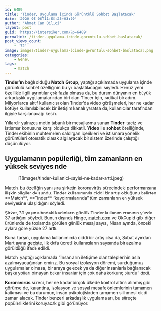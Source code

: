 ```yaml
---
id: 6489
title: 'Tinder, Uygulama İçinde Görüntülü Sohbet Başlatacak'
date: '2020-05-06T11:55:23+03:00'
author: 'Ahmet Can Bilici'
layout: post
guid: 'https://intersiber.com/?p=6489'
permalink: /tinder-uygulama-icinde-goruntulu-sohbet-baslatacak/
post_views_count:
    - '72'
image: images/tinder-uygulama-icinde-goruntulu-sohbet-baslatacak.png
categories:
    - Genel
tags:
    - match
---
```


**Tinder’ın** bağlı olduğu **Match** **Group**, yaptığı açıklamada uygulama içinde görüntülü sohbet özelliğinin bu yıl başlatılacağını söyledi. Henüz yeni özellikle ilgili ayrıntılar çok fazla olmasa da, bu durum dünyanın en büyük arkadaşlık uygulamalarından biri olan Tinder için, radikal bir adım. Milyonlarca aktif kullanıcısı olan Tinder’da video görüşmeleri, her ne kadar kötüye kullanılabilecek bir iletişim kanalı yaratsa da, kullanıcılar tarafından ilgiyle karşılanacağı kesin.

Yıllardır yalnızca metin tabanlı bir mesajlaşma sunan **Tinder**, taciz ve istismar konusuna karşı oldukça dikkatli. **Video** ile **sohbet** özelliğinde, Tinder ekibinin muhtemelen saldırgan içerikleri ve istismara yönelik görüntüleri otomatik olarak algılayacak bir sistem üzerinde çalıştığı düşünülüyor.

## Uygulamanın popülerliği, tüm zamanların en yüksek seviyesinde

<figure class="wp-block-image size-large">![](images/tinder-kullanici-sayisi-ne-kadar-artti.jpeg)</figure>Match, bu özelliğin yanı sıra şirketin koronavirüs sürecindeki performansına ilişkin bilgiler de sundu. Tinder kullanımında ciddi bir artış olduğunu belirten **Match**, **Tinder** “kaydırmalarında” tüm zamanların en yüksek seviyesine ulaşıldığını söyledi.

Şirket, 30 yaşın altındaki kadınların günlük Tinder kullanım oranının yüzde 37 arttığını söyledi. Bunun dışında Hinge, [match.com](http://match.com) ve OkCupid gibi diğer ürünlerde de toplamda görülen günlük mesaj sayısı, Nisan ayında, önceki aylara göre yüzde 27 arttı.

Buna karşın, uygulama kullanımında ciddi bir artış olsa da, Şubat ayından Mart ayına geçişte, ilk defa ücretli kullanıcıların sayısında bir azalma görüldüğü ifade edildi.

Match, yaptığı açıklamada “İnsanların iletişime olan taleplerinin asla azalmayacağından eminiz. Bu sosyal izolasyon dönemi, sunduğumuz uygulamalar olmasa, bir araya gelecek ya da diğer insanlarla bağlanacak başka yolları olmayan bekar insanlar için çok daha korkunç olurdu” dedi.

**Koronavirüs** süreci, her ne kadar birçok ülkede kontrol altına alınmış gibi görünse de, karantina, izolasyon ve sosyal mesafe önlemlerinin tamamen kalkması ve bu durumun, insan psikolojisinden tamamen silinmesi ciddi zaman alacak. Tinder benzeri arkadaşlık uygulamaları, bu süreçte popülerliklerini koruyacak gibi görünüyor.